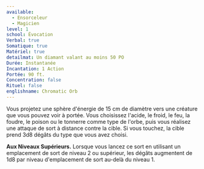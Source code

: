 ```yaml
---
available:
  - Ensorceleur
  - Magicien
level: 1
school: Évocation
Verbal: true
Somatique: true
Matériel: true
detailmat: Un diamant valant au moins 50 PO
Durée: Instantanée
Incantation: 1 Action
Portée: 90 ft.
Concentration: false
Rituel: false
englishname: Chromatic Orb
---
```

Vous projetez une sphère d'énergie de 15 cm de diamètre vers une créature que vous pouvez voir à portée. Vous choisissez l'acide, le froid, le feu, la foudre, le poison ou le tonnerre comme type de l'orbe, puis vous réalisez une attaque de sort à distance contre la cible. Si vous touchez, la cible prend 3d8 dégâts du type que vous avez choisi.

**Aux Niveaux Supérieurs.** Lorsque vous lancez ce sort en utilisant un emplacement de sort de niveau 2 ou supérieur, les dégâts augmentent de 1d8 par niveau d'emplacement de sort au-delà du niveau 1.
